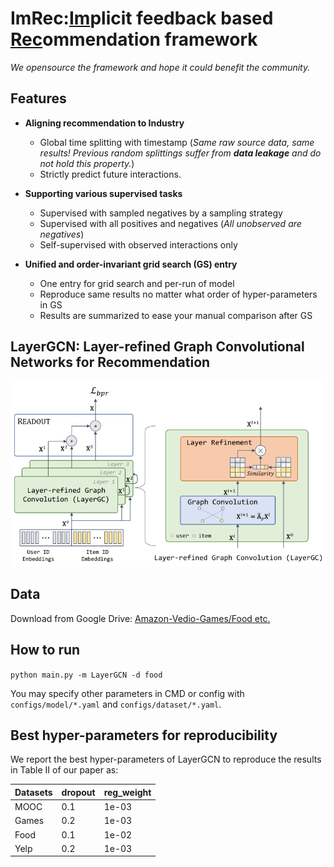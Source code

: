 # ImRec:<ins>Im</ins>plicit feedback based <ins>Rec</ins>ommendation framework  

_We opensource the framework and hope it could benefit the community._

## Features

- **Aligning recommendation to Industry**
  - Global time splitting with timestamp (_Same raw source data, same results! Previous random 
    splittings suffer from **data leakage** and do not hold this property._)
  - Strictly predict future interactions.
  
- **Supporting various supervised tasks**
  - Supervised with sampled negatives by a sampling strategy
  - Supervised with all positives and negatives (_All unobserved are negatives_)
  - Self-supervised with observed interactions only

- **Unified and order-invariant grid search (GS) entry**
  - One entry for grid search and per-run of model
  - Reproduce same results no matter what order of hyper-parameters in GS
  - Results are summarized to ease your manual comparison after GS



## LayerGCN: Layer-refined Graph Convolutional Networks for Recommendation

<p>
<img src="./images/layergcn.png" width="800">
</p>

## Data  
Download from Google Drive: [Amazon-Vedio-Games/Food etc.](https://drive.google.com/drive/folders/1WqRAeoWWGdZplYkjS4640V7v0urNiTXg?usp=sharing)    

## How to run
`python main.py -m LayerGCN -d food`

You may specify other parameters in CMD or config with `configs/model/*.yaml` and `configs/dataset/*.yaml`.

## Best hyper-parameters for reproducibility
We report the best hyper-parameters of LayerGCN to reproduce the results in Table II of our paper as:  

| Datasets | dropout | reg_weight |
|----------|---------|------------|
| MOOC     | 0.1     | 1e-03      |
| Games    | 0.2     | 1e-03      |
| Food     | 0.1     | 1e-02      |
| Yelp     | 0.2     | 1e-03      |



